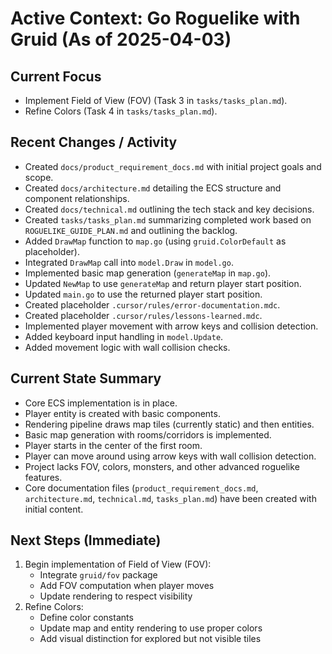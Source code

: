 # Active Context: Go Roguelike with Gruid (As of 2025-04-03)

## Current Focus

- Implement Field of View (FOV) (Task 3 in `tasks/tasks_plan.md`).
- Refine Colors (Task 4 in `tasks/tasks_plan.md`).

## Recent Changes / Activity

- Created `docs/product_requirement_docs.md` with initial project goals and scope.
- Created `docs/architecture.md` detailing the ECS structure and component relationships.
- Created `docs/technical.md` outlining the tech stack and key decisions.
- Created `tasks/tasks_plan.md` summarizing completed work based on `ROGUELIKE_GUIDE_PLAN.md` and outlining the backlog.
- Added `DrawMap` function to `map.go` (using `gruid.ColorDefault` as placeholder).
- Integrated `DrawMap` call into `model.Draw` in `model.go`.
- Implemented basic map generation (`generateMap` in `map.go`).
- Updated `NewMap` to use `generateMap` and return player start position.
- Updated `main.go` to use the returned player start position.
- Created placeholder `.cursor/rules/error-documentation.mdc`.
- Created placeholder `.cursor/rules/lessons-learned.mdc`.
- Implemented player movement with arrow keys and collision detection.
- Added keyboard input handling in `model.Update`.
- Added movement logic with wall collision checks.

## Current State Summary

- Core ECS implementation is in place.
- Player entity is created with basic components.
- Rendering pipeline draws map tiles (currently static) and then entities.
- Basic map generation with rooms/corridors is implemented.
- Player starts in the center of the first room.
- Player can move around using arrow keys with wall collision detection.
- Project lacks FOV, colors, monsters, and other advanced roguelike features.
- Core documentation files (`product_requirement_docs.md`, `architecture.md`, `technical.md`, `tasks_plan.md`) have been created with initial content.

## Next Steps (Immediate)

1. Begin implementation of Field of View (FOV):
   - Integrate `gruid/fov` package
   - Add FOV computation when player moves
   - Update rendering to respect visibility
2. Refine Colors:
   - Define color constants
   - Update map and entity rendering to use proper colors
   - Add visual distinction for explored but not visible tiles
